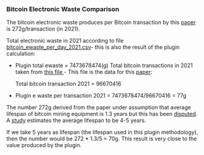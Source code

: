 ### Bitcoin Electronic Waste Comparison

The bitcoin electronic waste produces per Bitcoin transaction by this [paper](https://www.sciencedirect.com/science/article/abs/pii/S0921344921005103)
is 272g/transaction (in 2021).

Total electronic waste in 2021 according to file [bitcoin_ewaste_per_day_2021.csv](data/bitcoin_ewaste_per_day_2021.csv)- this
is also the result of the plugin calculation:

- Plugin total ewaste = 7473678474(g)
  Total bitcoin transactions in 2021 taken from [this file ](https://ars.els-cdn.com/content/image/1-s2.0-S2949790623000046-mmc1.xlsx) - This file
  is the data for this [paper](https://www.sciencedirect.com/science/article/pii/S2949790623000046#:~:text=estimate%20that%20Bitcoin%20mining%20was,manage%20the%20limited%20freshwater%20supply.):
  
  Total bitcoin transaction 2021 = 96670416
- Plugin e waste per transaction 2021 = 7473678474/96670416 = 77g


The number 272g derived from the paper under assumption that average
lifespan of bitcoin mining equipment is 1.3 years but this has been [disputed](https://en.wikipedia.org/wiki/Environmental_effects_of_bitcoin#Electronic_waste:~:text=A%202024%20systematic%20review%20criticized%20this%20estimate%20and%20argued%2C%20based%20on%20market%20sales%20and%20IPO%20data%2C%20that%20bitcoin%20mining%20hardware%20lifespan%20was%20closer%20to%204–5%20years.%5B28%5D).
A [study](https://doi.org/10.1016%2Fj.bcra.2023.100169) estimates the average lifespan to be 4-5 years.

If we take 5 years as lifespan (the lifespan used in this plugin methodology), then
the number would be 272 * 1.3/5 = 70g. This result is very close to the value
produced by the plugin.







